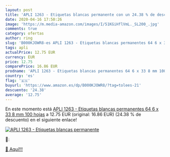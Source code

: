 ```yaml
---
layout: post
title: 'APLI 1263 - Etiquetas blancas permanente con un 24.38 % de descuento'
date: 2020-04-16 17:50:26
image: 'https://m.media-amazon.com/images/I/51KGiHflVmL._SL200_.jpg'
comments: true
category: ofertas
author: ring
slug: 'B000KJOWR8-es APLI 1263 - Etiquetas blancas permanentes 64 6 x 33 8 mm...'
tags: apli
actualPrice: 12.75 EUR
currency: EUR
price: 12.75
comparePrice: 16.86 EUR
prodname: 'APLI 1263 - Etiquetas blancas permanentes 64 6 x 33 8 mm 100 hojas'
country: 'es'
flag: '🇪🇸'
buyurl: 'https://www.amazon.es/dp/B000KJOWR8/?tag=tolees-21'
descuento: '24.38'
average: '12.75'
---
```


En este momento está [APLI 1263 - Etiquetas blancas permanentes 64 6 x 33 8 mm 100 hojas](https://www.amazon.es/dp/B000KJOWR8/?tag=tolees-21) a 12.75 EUR (original: 16.86 EUR) (24.38 %  de descuento) en el siguiente enlace!

[![APLI 1263 - Etiquetas blancas permanente](https://m.media-amazon.com/images/I/51KGiHflVmL._SL200_.jpg)](https://www.amazon.es/dp/B000KJOWR8/?tag=tolees-21)

🔎:


[🛒 Aquí!!!](https://www.amazon.es/dp/B000KJOWR8/?tag=tolees-21)
